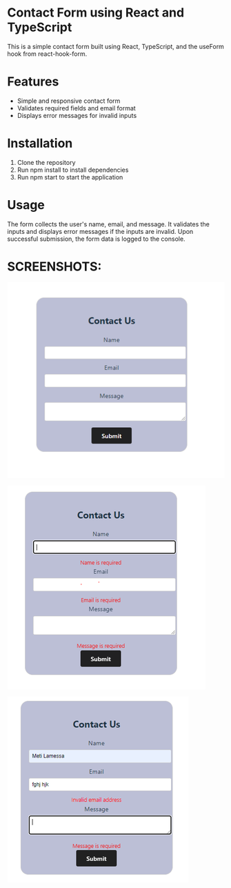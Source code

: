 # Contact Form using React and TypeScript

This is a simple contact form built using React, TypeScript, and the useForm hook from react-hook-form.

# Features

- Simple and responsive contact form
- Validates required fields and email format
- Displays error messages for invalid inputs

# Installation

1. Clone the repository
2. Run npm install to install dependencies
3. Run npm start to start the application

# Usage

The form collects the user's name, email, and message. It validates the inputs and displays error messages if the inputs are invalid. Upon successful submission, the form data is logged to the console.

# SCREENSHOTS:

![Image1](src/assets/image%201.PNG)


![Image1](src/assets/image2.PNG)


![Image1](src/assets/image3.PNG)
